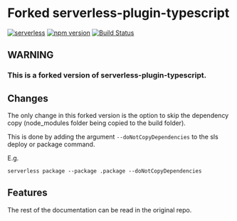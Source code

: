 # Forked serverless-plugin-typescript
[![serverless](http://public.serverless.com/badges/v3.svg)](http://www.serverless.com) [![npm version](https://badge.fury.io/js/serverless-plugin-typescript.svg)](https://badge.fury.io/js/serverless-plugin-typescript) [![Build Status](https://travis-ci.org/claes-npm/serverless-plugin-typescript.svg?branch=master)](https://travis-ci.org/claes-npm/serverless-plugin-typescript)

## WARNING

### This is a forked version of serverless-plugin-typescript.

## Changes

The only change in this forked version is the option to skip the dependency copy (node_modules folder being copied to the build folder).

This is done by adding the argument `--doNotCopyDependencies` to the sls deploy or package command.

E.g.
```
serverless package --package .package --doNotCopyDependencies
```

## Features

The rest of the documentation can be read in the original repo.
